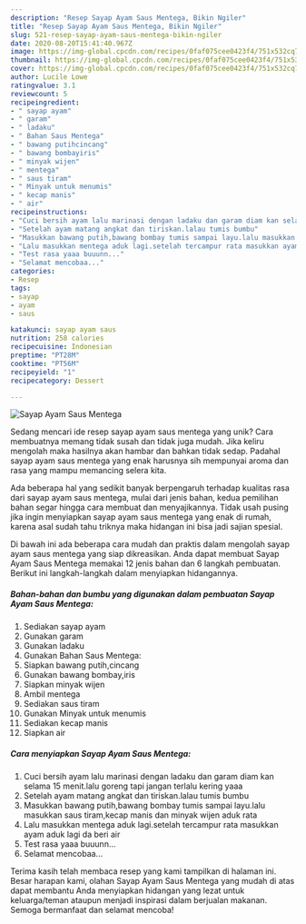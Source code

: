 ```yaml
---
description: "Resep Sayap Ayam Saus Mentega, Bikin Ngiler"
title: "Resep Sayap Ayam Saus Mentega, Bikin Ngiler"
slug: 521-resep-sayap-ayam-saus-mentega-bikin-ngiler
date: 2020-08-20T15:41:40.967Z
image: https://img-global.cpcdn.com/recipes/0faf075cee0423f4/751x532cq70/sayap-ayam-saus-mentega-foto-resep-utama.jpg
thumbnail: https://img-global.cpcdn.com/recipes/0faf075cee0423f4/751x532cq70/sayap-ayam-saus-mentega-foto-resep-utama.jpg
cover: https://img-global.cpcdn.com/recipes/0faf075cee0423f4/751x532cq70/sayap-ayam-saus-mentega-foto-resep-utama.jpg
author: Lucile Lowe
ratingvalue: 3.1
reviewcount: 5
recipeingredient:
- " sayap ayam"
- " garam"
- " ladaku"
- " Bahan Saus Mentega"
- " bawang putihcincang"
- " bawang bombayiris"
- " minyak wijen"
- " mentega"
- " saus tiram"
- " Minyak untuk menumis"
- " kecap manis"
- " air"
recipeinstructions:
- "Cuci bersih ayam lalu marinasi dengan ladaku dan garam diam kan selama 15 menit.lalu goreng tapi jangan terlalu kering yaaa"
- "Setelah ayam matang angkat dan tiriskan.lalau tumis bumbu"
- "Masukkan bawang putih,bawang bombay tumis sampai layu.lalu masukkan saus tiram,kecap manis dan minyak wijen aduk rata"
- "Lalu masukkan mentega aduk lagi.setelah tercampur rata masukkan ayam aduk lagi da beri air"
- "Test rasa yaaa buuunn..."
- "Selamat mencobaa..."
categories:
- Resep
tags:
- sayap
- ayam
- saus

katakunci: sayap ayam saus 
nutrition: 258 calories
recipecuisine: Indonesian
preptime: "PT28M"
cooktime: "PT56M"
recipeyield: "1"
recipecategory: Dessert

---
```



![Sayap Ayam Saus Mentega](https://img-global.cpcdn.com/recipes/0faf075cee0423f4/751x532cq70/sayap-ayam-saus-mentega-foto-resep-utama.jpg)

Sedang mencari ide resep sayap ayam saus mentega yang unik? Cara membuatnya memang tidak susah dan tidak juga mudah. Jika keliru mengolah maka hasilnya akan hambar dan bahkan tidak sedap. Padahal sayap ayam saus mentega yang enak harusnya sih mempunyai aroma dan rasa yang mampu memancing selera kita.



Ada beberapa hal yang sedikit banyak berpengaruh terhadap kualitas rasa dari sayap ayam saus mentega, mulai dari jenis bahan, kedua pemilihan bahan segar hingga cara membuat dan menyajikannya. Tidak usah pusing jika ingin menyiapkan sayap ayam saus mentega yang enak di rumah, karena asal sudah tahu triknya maka hidangan ini bisa jadi sajian spesial.


Di bawah ini ada beberapa cara mudah dan praktis dalam mengolah sayap ayam saus mentega yang siap dikreasikan. Anda dapat membuat Sayap Ayam Saus Mentega memakai 12 jenis bahan dan 6 langkah pembuatan. Berikut ini langkah-langkah dalam menyiapkan hidangannya.

<!--inarticleads1-->

##### Bahan-bahan dan bumbu yang digunakan dalam pembuatan Sayap Ayam Saus Mentega:

1. Sediakan  sayap ayam
1. Gunakan  garam
1. Gunakan  ladaku
1. Gunakan  Bahan Saus Mentega:
1. Siapkan  bawang putih,cincang
1. Gunakan  bawang bombay,iris
1. Siapkan  minyak wijen
1. Ambil  mentega
1. Sediakan  saus tiram
1. Gunakan  Minyak untuk menumis
1. Sediakan  kecap manis
1. Siapkan  air




<!--inarticleads2-->

##### Cara menyiapkan Sayap Ayam Saus Mentega:

1. Cuci bersih ayam lalu marinasi dengan ladaku dan garam diam kan selama 15 menit.lalu goreng tapi jangan terlalu kering yaaa
1. Setelah ayam matang angkat dan tiriskan.lalau tumis bumbu
1. Masukkan bawang putih,bawang bombay tumis sampai layu.lalu masukkan saus tiram,kecap manis dan minyak wijen aduk rata
1. Lalu masukkan mentega aduk lagi.setelah tercampur rata masukkan ayam aduk lagi da beri air
1. Test rasa yaaa buuunn...
1. Selamat mencobaa...




Terima kasih telah membaca resep yang kami tampilkan di halaman ini. Besar harapan kami, olahan Sayap Ayam Saus Mentega yang mudah di atas dapat membantu Anda menyiapkan hidangan yang lezat untuk keluarga/teman ataupun menjadi inspirasi dalam berjualan makanan. Semoga bermanfaat dan selamat mencoba!
